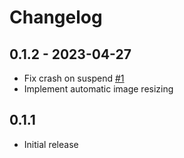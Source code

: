 # Changelog

## 0.1.2 - 2023-04-27
- Fix crash on suspend [#1](https://github.com/gergo-salyi/multibg-sway/issues/1)
- Implement automatic image resizing

## 0.1.1
- Initial release
